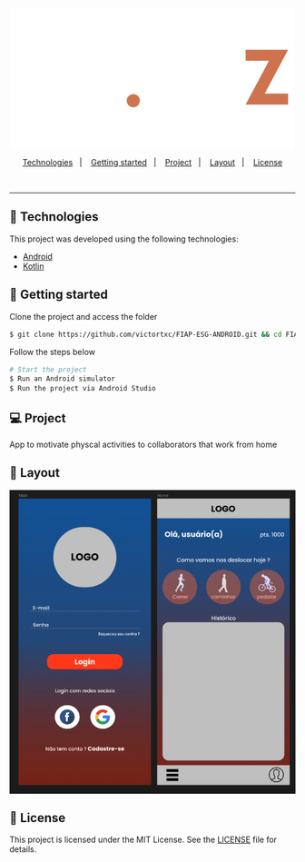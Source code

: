 <div align="center">
    <img align="center" alt="esg" title="PlantManager" src="app/src/main/res/drawable/logo_retangular.png" />
</div>

<p align="center">
  <a href="#-technologies">Technologies</a>&nbsp;&nbsp;&nbsp;|&nbsp;&nbsp;&nbsp;
  <a href="#-getting-started">Getting started</a>&nbsp;&nbsp;&nbsp;|&nbsp;&nbsp;&nbsp;
  <a href="#-project">Project</a>&nbsp;&nbsp;&nbsp;|&nbsp;&nbsp;&nbsp;
  <a href="#-layout">Layout</a>&nbsp;&nbsp;&nbsp;|&nbsp;&nbsp;&nbsp;
  <a href="#-license">License</a>
</p>

<br>

---

## 🧪 Technologies

This project was developed using the following technologies:

-   [Android](https://www.android.com/intl/pt-BR_br/)
-   [Kotlin](https://kotlinlang.org/)

## 🚀 Getting started

Clone the project and access the folder

```bash
$ git clone https://github.com/victortxc/FIAP-ESG-ANDROID.git && cd FIAP-ESG-ANDROID
```

Follow the steps below

```bash
# Start the project
$ Run an Android simulator
$ Run the project via Android Studio
```

## 💻 Project

App to motivate physcal activities to collaborators that work from home

## 🔖 Layout

<div align="center">
    <img align="center" alt="esg" title="ESG" src="readme/layout.png" />
</div>

## 📝 License

This project is licensed under the MIT License. See the [LICENSE](LICENSE.md) file for details.
